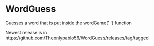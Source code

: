 # WordGuess
Guesses a word that is put inside the wordGame(' ') function

Newest release is in https://github.com/Theonlypablo56/WordGuess/releases/tag/tagged
